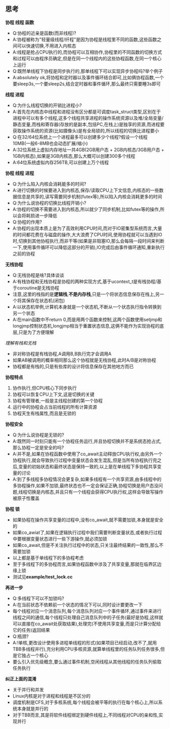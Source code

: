 ## 思考

**协程 线程 函数**
- Q:协程的近亲是函数(而非线程)?
- A:协程被称为"轻量级线程/纤程"是因为协程是线程里不同的函数,这些函数之间可以快速切换,不用进入内核态
- A:线程是抢占CPU执行的,而协程可以互相协作,协程里的不同函数的切换方式和过程可以由程序员确定,但是在同一个线程内的这些协程函数,在同一个核心上运行
- Q:既然单线程下协程是同步执行的,那单线程下可以实现异步协程吗?举个例子
- A:absolutely ok,将协程和定时器以及事件循环结合即可,比如俩协程函数,一个要sleep3s,一个要sleep2s,结合定时器和事件循环,那么最终只需要睡3s即可

**线程 进程**
- Q:为什么线程切换的开销比进程小?
- A:首先在内核态中线程和进程没有区分都是可调度task_struct类型,区别在于进程中可以有多个线程,这多个线程共享进程的操作系统资源以及堆/全局变量/静态变量,而栈和寄存器(存放的是副本,包括PC,在栈上)是独享的资源,而进程要获取操作系统的资源(比如摄像头)是有全局锁的,所以线程的切换比进程要小
- Q:在32/64位系统上一个进程最多可以创建多少个线程?假设一个线程10MB(一般6-8MB也会动态扩展/缩小)
- A:32位系统上虚拟内存地址一共4GB(2GB用户态 + 2GB内核态/3GB用户态 + 1GB内核态),如果是3GB内核态,那么大概可以创建300多个线程
- A:64位系统虚拟内存256TB,可以创建上万个线程

**协程 线程 进程**
- Q:为什么陷入内核会消耗能多的时间?
- A:进行切换的时候要进入到内核态,保存/读取CPU上下文信息,内核态的一些数据信息是共享的,读写需要同步机制(futex等),所以陷入内核会消耗更多的时间
- Q:为什么说协程的切换比线程开销小?
- A:协程的切换不需要进入到内核态,所以就少了同步机制,比如futex等的操作,所以会将耗损进一步降低
- Q:协程的作用?
- A:协程的出现本质上是为了高效利用CPU时间,而对于IO密集型系统而言,大量的时间都花费在与磁盘的操作,大大浪费了CPU时间,使用协程就可以当遇到IO时,切换到其他协程执行,而非干等(如果是非阻塞IO,那么会每隔一段时间来判断一下,使用事件循环可以降低这部分的开销),IO完成后由事件循环通知,重新执行之前的协程

**无栈协程**
- Q:无栈协程是啥?具体谈谈
- A:有栈协程和无栈协程是协程的两种实现方式,基于ucontext_t是有栈协程/基于coroutine是无栈协程
- 注意,这里的栈指的是**逻辑栈**,**不是内存栈**,只是一个将状态信息保存在栈上,另一个将其保存在状态机(闭包)
- A:以状态机举例,计算机本身就是一个状态机,不断从一个状态执行指令转换到另一个状态
- A:在main函数中不return 0,而是用两个函数来控制,这两个函数使用setjmp和longjmp控制状态机,longjmp相当于重置状态信息,这俩不能作为实现协程的底层,只是为了方便理解

*理解有栈和无栈*
- 非对称协程是有栈协程,A调用B,B执行完才会调用A
- 如果AB被调用的概率相同那么这个协程就是无栈协程,此时A/B是对称协程
- 协程都是有栈的,只是有些库的设计将信息保存在其他地方而已

**协程特点**
1. 协作执行,但CPU核心下同步执行
2. 协程可以恢复CPU上下文,这是切换的关键
3. 协程有管理者,一般是主线程创建的第一个协程
4. 运行中的协程会占当前线程的所有计算资源
5. 协程天生有栈属性,而且是无锁的

**协程安全**
- Q:为什么说协程是无锁的?
- A:既然同一时刻只能有一个协程任务运行,并且协程切换并不是系统态抢占式,那么协程一定是安全的吗?
- A:并不是,如果在协程函数中使用了co_await主动释放CPU执行权,由另外一个协程执行,就会导致执行过程中变量状态会发生混乱,但是当所有协程执行完之后,变量的初始状态和最终状态是保持一致的,以上是在单线程下多协程共享变量的讨论
- A:到了多线程多协程情况会更复杂,如果多线程有一个共享资源,由多线程中的多协程操作,如果不加锁,最终状态也不一定会保证正确,协程切换是用户态没问题,线程切换是内核态,并且只有一个线程会获得CPU执行权,这样会导致写操作被原子性覆盖

**协程 锁**
- 如果协程在操作共享变量的过程中,没有co_await,就不需要加锁,本身就是安全的
- 如果co_awiat了,如果在逻辑执行过程中我们需要判断变量状态,或者执行过程中要根据变量状态进行一些下游操作,就必须加锁
- 如果co_await,但是不关注执行过程中的状态,只关注最终结果的一致性,那么不需要加锁
- 以上都是基于单线程下的多协程考虑
- 至于多线程下的多协程而言,如果协程函数中涉及了共享变量,那就在临界区边缘上锁
- 测试见**example/test_lock.cc**

**再进一步**
- Q:多线程下可以不加锁吗?
- A:在当前状态不依赖前一个状态的情况下可以,同时设计要更改一下
- 每个线程对应一个消息队列,每个消息队列对应一个事件循环,通过事件来进行线程之间的通信,每个线程只处理自己消息队列中的子任务(最好是协程,这样就可以直接在co_await处获取结果),处理完(不使用共享变量,而是只计算分配给它的任务)返回结果
- Q:瓶颈?
- A:!单核,更改设计使用多进程单线程的形式(如果项目已经启动,改不了,就用TBB多线程并行),充分利用CPU多核资源,就算单线程里的任务队列任务很多,但是它独占一个核心
- 要么引入优先级概念,要么通过事件机制,空闲线程从其他线程的任务队列偷取任务执行

**纠正上面的混淆**
- 关于并行和并发
- Linux内核是对于进程和线程是不区分的
- 调度机制是CFS,对于多核系统,每个线程会被平等的执行在每个核心上,所以系统本身就是并行的
- 对于TBB而言,其是将软件线程绑定到硬件线程上,不同线程对CPU的亲和性,实现并行